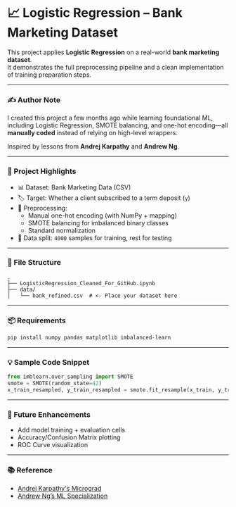 
# 📈 Logistic Regression – Bank Marketing Dataset

This project applies **Logistic Regression** on a real-world **bank marketing dataset**.  
It demonstrates the full preprocessing pipeline and a clean implementation of training preparation steps.

---

### ✍️ Author Note

I created this project a few months ago while learning foundational ML, including Logistic Regression, SMOTE balancing, and one-hot encoding—all **manually coded** instead of relying on high-level wrappers.

Inspired by lessons from **Andrej Karpathy** and **Andrew Ng**.

---

### 🧠 Project Highlights

- 📊 Dataset: Bank Marketing Data (CSV)
- 🏷️ Target: Whether a client subscribed to a term deposit (`y`)
- 🔢 Preprocessing:
  - Manual one-hot encoding (with NumPy + mapping)
  - SMOTE balancing for imbalanced binary classes
  - Standard normalization
- 🧪 Data split: `4000` samples for training, rest for testing

---

### 📁 File Structure

```
.
├── LogisticRegression_Cleaned_For_GitHub.ipynb
├── data/
│   └── bank_refined.csv  # <- Place your dataset here
```

---

### 📦 Requirements

```bash
pip install numpy pandas matplotlib imbalanced-learn
```

---

### 💡 Sample Code Snippet

```python
from imblearn.over_sampling import SMOTE
smote = SMOTE(random_state=42)
x_train_resampled, y_train_resampled = smote.fit_resample(x_train, y_train)
```

---

### 🚀 Future Enhancements

- Add model training + evaluation cells
- Accuracy/Confusion Matrix plotting
- ROC Curve visualization

---

### 📚 Reference

- [Andrej Karpathy's Micrograd](https://github.com/karpathy/micrograd)
- [Andrew Ng’s ML Specialization](https://www.coursera.org/specializations/machine-learning-introduction)
